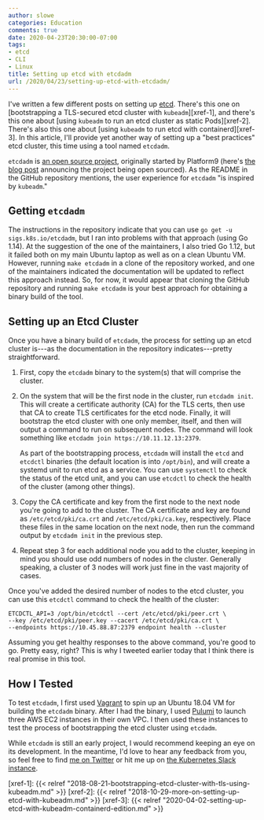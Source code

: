 ```yaml
---
author: slowe
categories: Education
comments: true
date: 2020-04-23T20:30:00-07:00
tags:
- etcd
- CLI
- Linux
title: Setting up etcd with etcdadm
url: /2020/04/23/setting-up-etcd-with-etcdadm/
---
```


I've written a few different posts on setting up [etcd][link-1]. There's this one on [bootstrapping a TLS-secured etcd cluster with `kubeadm`][xref-1], and there's this one about [using `kubeadm` to run an etcd cluster as static Pods][xref-2]. There's also this one about [using `kubeadm` to run etcd with containerd][xref-3]. In this article, I'll provide yet another way of setting up a "best practices" etcd cluster, this time using a tool named `etcdadm`.<!--more-->

`etcdadm` is [an open source project][link-2], originally started by Platform9 (here's [the blog post][link-3] announcing the project being open sourced). As the README in the GitHub repository mentions, the user experience for `etcdadm` "is inspired by `kubeadm`."

## Getting `etcdadm`

The instructions in the repository indicate that you can use `go get -u sigs.k8s.io/etcdadm`, but I ran into problems with that approach (using Go 1.14). At the suggestion of the one of the maintainers, I also tried Go 1.12, but it failed both on my main Ubuntu laptop as well as on a clean Ubuntu VM. However, running `make etcdadm` in a clone of the repository worked, and one of the maintainers indicated the documentation will be updated to reflect this approach instead. So, for now, it would appear that cloning the GitHub repository and running `make etcdadm` is your best approach for obtaining a binary build of the tool.

## Setting up an Etcd Cluster

Once you have a binary build of `etcdadm`, the process for setting up an etcd cluster is---as the documentation in the repository indicates---pretty straightforward.

1. First, copy the `etcdadm` binary to the system(s) that will comprise the cluster.
2. On the system that will be the first node in the cluster, run `etcdadm init`. This will create a certificate authority (CA) for the TLS certs, then use that CA to create TLS certificates for the etcd node. Finally, it will bootstrap the etcd cluster with one only member, itself, and then will output a command to run on subsequent nodes. The command will look something like `etcdadm join https://10.11.12.13:2379`.

    As part of the bootstrapping process, `etcdadm` will install the `etcd` and `etcdctl` binaries (the default location is into `/opt/bin`), and will create a systemd unit to run etcd as a service. You can use `systemctl` to check the status of the etcd unit, and you can use `etcdctl` to check the health of the cluster (among other things).
3. Copy the CA certificate and key from the first node to the next node you're going to add to the cluster. The CA certificate and key are found as `/etc/etcd/pki/ca.crt` and `/etc/etcd/pki/ca.key`, respectively. Place these files in the same location on the next node, then run the command output by `etcdadm init` in the previous step.
4. Repeat step 3 for each additional node you add to the cluster, keeping in mind you should use odd numbers of nodes in the cluster. Generally speaking, a cluster of 3 nodes will work just fine in the vast majority of cases.

Once you've added the desired number of nodes to the etcd cluster, you can use this `etcdctl` command to check the health of the cluster:

    ETCDCTL_API=3 /opt/bin/etcdctl --cert /etc/etcd/pki/peer.crt \
    --key /etc/etcd/pki/peer.key --cacert /etc/etcd/pki/ca.crt \
    --endpoints https://10.45.88.87:2379 endpoint health --cluster

Assuming you get healthy responses to the above command, you're good to go. Pretty easy, right? This is why I tweeted earlier today that I think there is real promise in this tool.

## How I Tested

To test `etcdadm`, I first used [Vagrant][link-7] to spin up an Ubuntu 18.04 VM for building the `etcdadm` binary. After I had the binary, I used [Pulumi][link-4] to launch three AWS EC2 instances in their own VPC. I then used these instances to test the process of bootstrapping the etcd cluster using `etcdadm`.

While `etcdadm` is still an early project, I would recommend keeping an eye on its development. In the meantime, I'd love to hear any feedback from you, so feel free to find [me on Twitter][link-5] or hit me up on [the Kubernetes Slack instance][link-6].

[link-1]: https://etcd.io/
[link-2]: https://github.com/kubernetes-sigs/etcdadm/
[link-3]: https://platform9.com/blog/were-open-sourcing-etcdadm-heres-what-it-means-for-kubernetes-in-production/
[link-4]: https://www.pulumi.com/
[link-5]: https://twitter.com/scott_lowe
[link-6]: https://kubernetes.slack.com
[link-7]: https://www.vagrantup.com
[xref-1]: {{< relref "2018-08-21-bootstrapping-etcd-cluster-with-tls-using-kubeadm.md" >}}
[xref-2]: {{< relref "2018-10-29-more-on-setting-up-etcd-with-kubeadm.md" >}}
[xref-3]: {{< relref "2020-04-02-setting-up-etcd-with-kubeadm-containerd-edition.md" >}}
